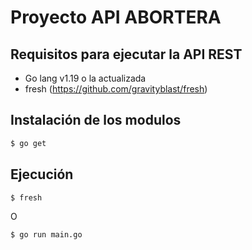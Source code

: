# Proyecto API ABORTERA

## Requisitos para ejecutar la API REST
- Go lang v1.19 o la actualizada
- fresh (https://github.com/gravityblast/fresh)

## Instalación de los modulos
```bash
$ go get
```
## Ejecución
```bash
$ fresh
```
O
```bash
$ go run main.go
```

